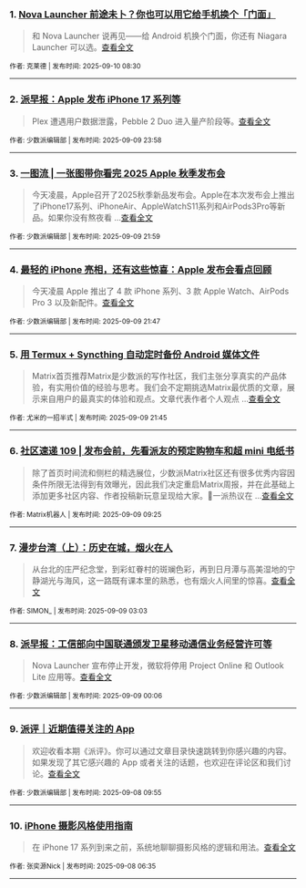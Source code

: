 ### 1. [Nova Launcher 前途未卜？你也可以用它给手机换个「门面」](https://sspai.com/post/65279)

> 和 Nova Launcher 说再见——给 Android 机换个门面，你还有 Niagara Launcher 可以选。[查看全文](https://sspai.com/post/65279) 

<sub>作者: 克莱德 | 发布时间: 2025-09-10 08:30</sub>

---


### 2. [派早报：Apple 发布 iPhone 17 系列等](https://sspai.com/post/102414)

> Plex 遭遇用户数据泄露，Pebble 2 Duo 进入量产阶段等。[查看全文](https://sspai.com/post/102414) 

<sub>作者: 少数派编辑部 | 发布时间: 2025-09-09 23:58</sub>

---


### 3. [一图流 | 一张图带你看完 2025 Apple 秋季发布会](https://sspai.com/post/102410)

> 今天凌晨，Apple召开了2025秋季新品发布会。Apple在本次发布会上推出了iPhone17系列、iPhoneAir、AppleWatchS11系列和AirPods3Pro等新品。如果你没有熬夜看 ...[查看全文](https://sspai.com/post/102410) 

<sub>作者: 少数派编辑部 | 发布时间: 2025-09-09 21:59</sub>

---


### 4. [最轻的 iPhone 亮相，还有这些惊喜：Apple 发布会看点回顾](https://sspai.com/post/102413)

> 今天凌晨 Apple 推出了 4 款 iPhone 系列、3 款 Apple Watch、AirPods Pro 3 以及新配件。[查看全文](https://sspai.com/post/102413) 

<sub>作者: 少数派编辑部 | 发布时间: 2025-09-09 21:47</sub>

---


### 5. [用 Termux + Syncthing 自动定时备份 Android 媒体文件](https://sspai.com/post/102337)

> Matrix首页推荐Matrix是少数派的写作社区，我们主张分享真实的产品体验，有实用价值的经验与思考。我们会不定期挑选Matrix最优质的文章，展示来自用户的最真实的体验和观点。文章代表作者个人观点 ...[查看全文](https://sspai.com/post/102337) 

<sub>作者: 尤米的一招半式 | 发布时间: 2025-09-09 21:45</sub>

---


### 6. [社区速递 109 | 发布会前，先看派友的预定购物车和超 mini 电纸书](https://sspai.com/post/102396)

> 除了首页时间流和侧栏的精选展位，少数派Matrix社区还有很多优秀内容因条件所限无法得到有效曝光，因此我们决定重启Matrix周报，并在此基础上添加更多社区内容、作者投稿新玩意呈现给大家。💬一派热议在 ...[查看全文](https://sspai.com/post/102396) 

<sub>作者: Matrix机器人 | 发布时间: 2025-09-09 09:25</sub>

---


### 7. [漫步台湾（上）：历史在城，烟火在人](https://sspai.com/post/102296)

> 从台北的庄严纪念堂，到彩虹眷村的斑斓色彩，再到日月潭与高美湿地的宁静湖光与海风，这一路既有课本里的熟悉，也有烟火人间里的惊喜。[查看全文](https://sspai.com/post/102296) 

<sub>作者: SIMON_ | 发布时间: 2025-09-09 03:03</sub>

---


### 8. [派早报：工信部向中国联通颁发卫星移动通信业务经营许可等](https://sspai.com/post/102384)

> Nova Launcher 宣布停止开发，微软将停用 Project Online 和 Outlook Lite 应用等。[查看全文](https://sspai.com/post/102384) 

<sub>作者: 少数派编辑部 | 发布时间: 2025-09-09 00:06</sub>

---


### 9. [派评｜近期值得关注的 App](https://sspai.com/post/102380)

> 欢迎收看本期《派评》。你可以通过文章目录快速跳转到你感兴趣的内容。如果发现了其它感兴趣的 App 或者关注的话题，也欢迎在评论区和我们讨论。[查看全文](https://sspai.com/post/102380) 

<sub>作者: 少数派编辑部 | 发布时间: 2025-09-08 09:55</sub>

---


### 10. [iPhone 摄影风格使用指南](https://sspai.com/post/102293)

> 在 iPhone 17 系列到来之前，系统地聊聊摄影风格的逻辑和用法。[查看全文](https://sspai.com/post/102293) 

<sub>作者: 张奕源Nick | 发布时间: 2025-09-08 06:35</sub>

---


